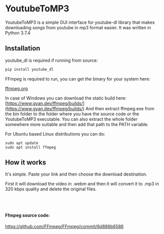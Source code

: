 # YoutubeToMP3

YoutubeToMP3 is a simple GUI interface for youtube-dl library that makes downloading songs from youtube in mp3 format easier. It was written in Python 3.7.4


## Installation

youtube_dl is required if running from source:

```bash
pip install youtube_dl
```
FFmpeg is required to run, you can get the binary for your system here: 

[ffmpeg.org](http://ffmpeg.org/download.html)

In case of Windows you can download the static build here: [https://www.gyan.dev/ffmpeg/builds/](https://www.gyan.dev/ffmpeg/builds/)
And then extract ffmpeg.exe from the bin folder to the folder where you have the source code or the YoutubeToMP3 executable.
You can also extract the whole folder somewhere more suitable and then add that path to the PATH variable.

For Ubuntu based Linux distributions you can do:

```
sudo apt update
sudo apt install ffmpeg
```


## How it works

It's simple. Paste your link and then choose the download destination.

First it will download the video in .webm and then it will convert it to .mp3 in 320 kbps quality and delete the original files.


<br />
<br />

#### Ffmpeg source code:
https://github.com/FFmpeg/FFmpeg/commit/6d886b6586
